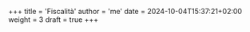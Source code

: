 +++
title = 'Fiscalità'
author = 'me'
date = 2024-10-04T15:37:21+02:00
weight = 3
draft = true
+++

